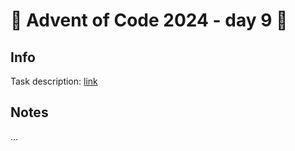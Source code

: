 # 🎄 Advent of Code 2024 - day 9 🎄

## Info

Task description: [link](https://adventofcode.com/2024/day/9)

## Notes

...
